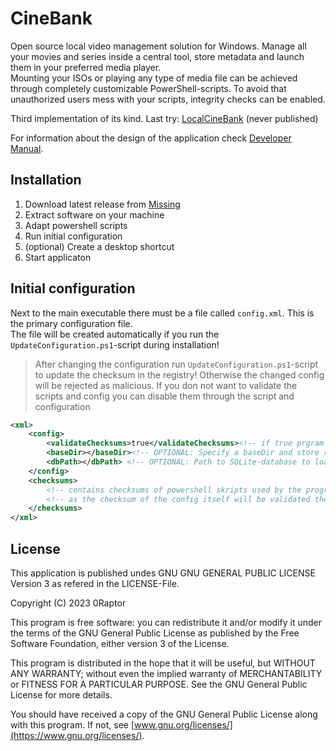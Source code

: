 # CineBank

Open source local video management solution for Windows. Manage all your movies and series inside a central tool, store metadata and launch them in your preferred media player.  
Mounting your ISOs or playing any type of media file can be achieved through completely customizable PowerShell-scripts. To avoid that unauthorized users mess with your scripts, integrity checks can be enabled. 

Third implementation of its kind. Last try: [LocalCineBank](https://git.0raptor.earth/Raptor/LocalCineBank) (never published)

For information about the design of the application check [Developer Manual](DEV.md).

## Installation

1. Download latest release from [Missing]()
2. Extract software on your machine
3. Adapt powershell scripts
4. Run initial configuration
5. (optional) Create a desktop shortcut
6. Start applicaton

## Initial configuration

Next to the main executable there must be a file called `config.xml`. This is the primary configuration file.  
The file will be created automatically if you run the `UpdateConfiguration.ps1`-script during installation!

> After changing the configuration run `UpdateConfiguration.ps1`-script to update the checksum in the registry! Otherwise the changed config will be rejected as malicious.
> If you don not want to validate the scripts and config you can disable them through the script and configuration

```XML
<xml>
	<config>
		<validateChecksums>true</validateChecksums><!-- if true prgram will validate that config has not been changed using checksum in HKLM:\SOFTWARE\CineBank\ConfigCksm -->
		<baseDir></baseDir><!-- OPTIONAL: Specify a baseDir and store relative paths in the databse. This parameter overrides the baseDir specified in the database -->
		<dbPath></dbPath> <!-- OPTIONAL: Path to SQLite-database to load at startup. If not specified must be supplied via commandline parameter -->
	</config>
	<checksums>
		<!-- contains checksums of powershell skripts used by the program to play files - program will check their integrity during start -->
		<!-- as the checksum of the config itself will be validated these checksums could not have been modified without administrative rights on your system -->
	</checksums>
</xml>
```

## License

This application is published undes GNU GNU GENERAL PUBLIC LICENSE Version 3 as refered in the LICENSE-File.

Copyright (C) 2023 0Raptor

This program is free software: you can redistribute it and/or modify it under the terms of the GNU General Public License as published by the Free Software Foundation, either version 3 of the License.

This program is distributed in the hope that it will be useful, but WITHOUT ANY WARRANTY; without even the implied warranty of MERCHANTABILITY or FITNESS FOR A PARTICULAR PURPOSE. See the GNU General Public License for more details.

You should have received a copy of the GNU General Public License along with this program. If not, see [www.gnu.org/licenses/](https://www.gnu.org/licenses/).